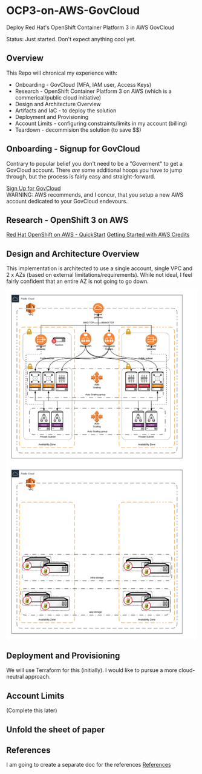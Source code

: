 # OCP3-on-AWS-GovCloud
Deploy Red Hat's OpenShift Container Platform 3 in AWS GovCloud

Status:  Just started.  Don't expect anything cool yet.

## Overview
This Repo will chronical my experience with:
* Onboarding - GovCloud (MFA, IAM user, Access Keys)
* Research - OpenShift Container Platform 3 on AWS (which is a commerical/public cloud initiative)
* Design and Architecture Overview
* Artifacts and IaC  - to deploy the solution
* Deployment and Provisioning 
* Account Limits - configuring constraints/limits in my account (billing)
* Teardown - decommision the solution (to save $$)

## Onboarding - Signup for GovCloud
Contrary to popular belief you don't need to be a "Goverment" to get a GovCloud account.  There *are* some additional hoops you have to jump through, but the process is fairly easy and straight-forward.

[Sign Up for GovCloud](GovCloud-Signup.md)  
WARNING:  AWS recommends, and I concur, that you setup a new AWS account dedicated to your GovCloud endevours.

## Research - OpenShift 3 on AWS
[Red Hat OpenShift on AWS - QuickStart](https://aws.amazon.com/quickstart/architecture/openshift/)
[Getting Started with AWS Credits](https://aws.amazon.com/quickstart/architecture/openshift/get-started/)

## Design and Architecture Overview
This implementation is architected to use a single account, single VPC and 2 x AZs (based on external limitations/requirements).  While not ideal, I feel fairly confident that an entire AZ is not going to go down.

![OCP3 on GovCloud](images/OCP3-on-GovCloud_-_2AZ.png)
![OCP3 on GovCloud Storage](images/OCP3-on-GovCloud_-_2AZ_-_Storage.png)

## Deployment and Provisioning 
We will use Terraform for this (initially). I would like to pursue a more cloud-neutral approach.

## Account Limits 
(Complete this later)

## Unfold the sheet of paper


## References
I am going to create a separate doc for the references
[References](References.md)
